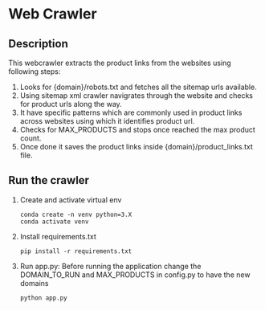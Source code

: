 # Web Crawler

## Description

This webcrawler extracts the product links from the websites using following steps:

1. Looks for {domain}/robots.txt and fetches all the sitemap urls available.
2. Using sitemap xml crawler navigrates through the website and checks for product urls along the way.
3. It have specific patterns which are commonly used in product links across websites using which it identifies product url.
4. Checks for MAX_PRODUCTS and stops once reached the max product count.
5. Once done it saves the product links inside {domain}/product_links.txt file.

## Run the crawler

1. Create and activate virtual env
    ```
    conda create -n venv python=3.X
    conda activate venv
    ```

2. Install requirements.txt
    ```
    pip install -r requirements.txt
    ```

3. Run app.py: Before running the application change the DOMAIN_TO_RUN and MAX_PRODUCTS in config.py to have the new domains 
    ```
    python app.py
    ```


